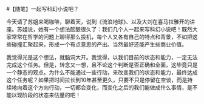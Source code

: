 #【随笔】一起写科幻小说吧？

今天请了苏姐来喝咖啡，聊着天，说到《流浪地球》、以及大刘在喜马拉雅开的讲座。苏姐说，她有一个想法酝酿很久了：我们几个人一起来写科幻小说吧！既然大家常常在哲学的问题上聊得那么投机，每个人又各有自己的特点和背景，不如把这些碰撞汇聚起来，形成一个有点意思的产出。当然最好还能产生些商业价值。

我觉得光是这个想法，就脑洞大开。我觉得，以我们目前的状态和能力，一定无法完成这个任务。但是，转念又一想，且不论这个判断是否正确和全面，这毕竟只是一个静态的观点。为什么不能通过一些行动，来改变我们的状态和能力，最终达成这个任务呢？如果把时间拉长到10年甚至更久，只要不只是停留在空谈，而是持续地向着这个方向行动，一切都会变化，而变化之后的我们能做成什么事情，是不能以现阶段的状态来估量的吧！